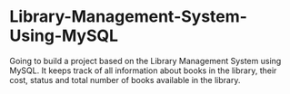 # Library-Management-System-Using-MySQL
Going to build a project based on the Library Management System using MySQL. It keeps track of all information about books in the library, their cost, status and total number of books available in the library.
